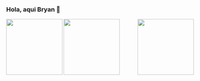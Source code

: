 ### Hola, aqui Bryan 👋



<a href="https://github.com/BryanG1995/">
  <img height=151 align="left" src="https://github-readme-stats.vercel.app/api?username=BryanG1995&count_private=true&show_icons=true&theme=dracula" />
</a>
<a href="https://github.com/BryanG1995/">
  <img height=151 align="right" src="https://github-readme-stats.vercel.app/api/top-langs?username=BryanG1995&layout=compact&langs_count=8&card_width=320&theme=dracula" />
</a>

<a href="https://github.com/BryanG1995/">
  <img height=151 align="center" src="https://github.com/BryanG1995/BryanG1995/assets/14168094/92306639-fd72-4203-9868-064e7ac5f157" />
</a>

